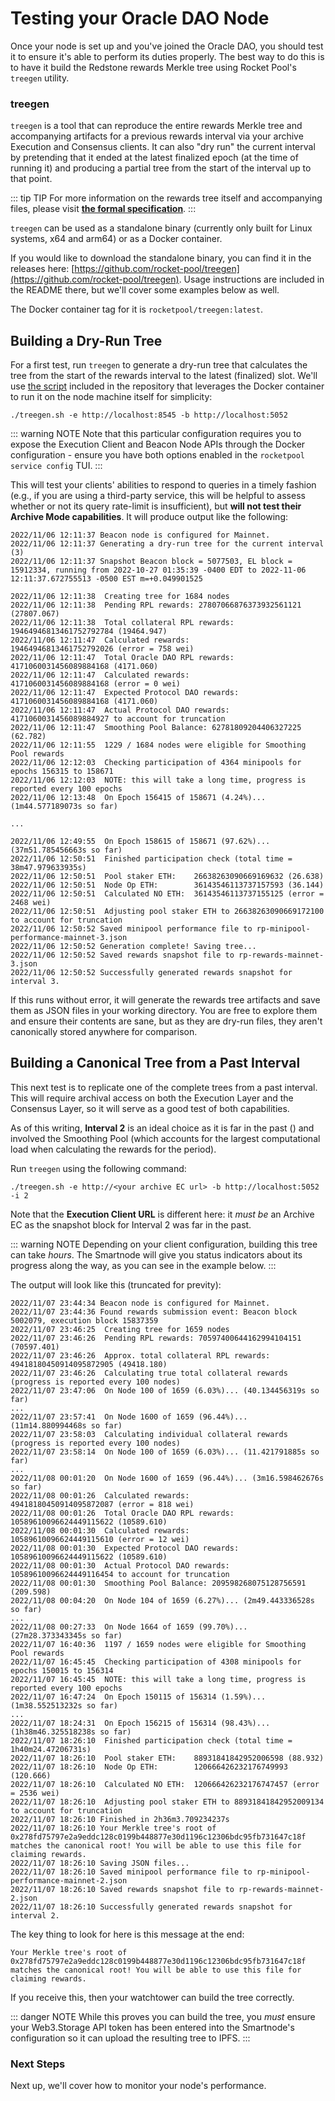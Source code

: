 # Testing your Oracle DAO Node

Once your node is set up and you've joined the Oracle DAO, you should test it to ensure it's able to perform its duties properly.
The best way to do this is to have it build the Redstone rewards Merkle tree using Rocket Pool's `treegen` utility.

### treegen

`treegen` is a tool that can reproduce the entire rewards Merkle tree and accompanying artifacts for a previous rewards interval via your archive Execution and Consensus clients.
It can also "dry run" the current interval by pretending that it ended at the latest finalized epoch (at the time of running it) and producing a partial tree from the start of the interval up to that point.

::: tip TIP
For more information on the rewards tree itself and accompanying files, please visit [**the formal specification**](https://github.com/rocket-pool/rocketpool-research/blob/master/Merkle%20Rewards%20System/merkle-tree-spec).
:::

`treegen` can be used as a standalone binary (currently only built for Linux systems, x64 and arm64) or as a Docker container.

If you would like to download the standalone binary, you can find it in the releases here: [https://github.com/rocket-pool/treegen](https://github.com/rocket-pool/treegen).
Usage instructions are included in the README there, but we'll cover some examples below as well.

The Docker container tag for it is `rocketpool/treegen:latest`.

## Building a Dry-Run Tree

For a first test, run `treegen` to generate a dry-run tree that calculates the tree from the start of the rewards interval to the latest (finalized) slot.
We'll use [the script](https://github.com/rocket-pool/treegen/blob/main/treegen.sh) included in the repository that leverages the Docker container to run it on the node machine itself for simplicity:

```
./treegen.sh -e http://localhost:8545 -b http://localhost:5052
```

::: warning NOTE
Note that this particular configuration requires you to expose the Execution Client and Beacon Node APIs through the Docker configuration - ensure you have both options enabled in the `rocketpool service config` TUI.
:::

This will test your clients' abilities to respond to queries in a timely fashion (e.g., if you are using a third-party service, this will be helpful to assess whether or not its query rate-limit is insufficient), but **will not test their Archive Mode capabilities**.
It will produce output like the following:

```
2022/11/06 12:11:37 Beacon node is configured for Mainnet.
2022/11/06 12:11:37 Generating a dry-run tree for the current interval (3)
2022/11/06 12:11:37 Snapshot Beacon block = 5077503, EL block = 15912334, running from 2022-10-27 01:35:39 -0400 EDT to 2022-11-06 12:11:37.672755513 -0500 EST m=+0.049901525

2022/11/06 12:11:38  Creating tree for 1684 nodes
2022/11/06 12:11:38  Pending RPL rewards: 27807066876373932561121 (27807.067)
2022/11/06 12:11:38  Total collateral RPL rewards: 19464946813461752792784 (19464.947)
2022/11/06 12:11:47  Calculated rewards:           19464946813461752792026 (error = 758 wei)
2022/11/06 12:11:47  Total Oracle DAO RPL rewards: 4171060031456089884168 (4171.060)
2022/11/06 12:11:47  Calculated rewards:           4171060031456089884168 (error = 0 wei)
2022/11/06 12:11:47  Expected Protocol DAO rewards: 4171060031456089884168 (4171.060)
2022/11/06 12:11:47  Actual Protocol DAO rewards:   4171060031456089884927 to account for truncation
2022/11/06 12:11:47  Smoothing Pool Balance: 62781809204406327225 (62.782)
2022/11/06 12:11:55  1229 / 1684 nodes were eligible for Smoothing Pool rewards
2022/11/06 12:12:03  Checking participation of 4364 minipools for epochs 156315 to 158671
2022/11/06 12:12:03  NOTE: this will take a long time, progress is reported every 100 epochs
2022/11/06 12:13:48  On Epoch 156415 of 158671 (4.24%)... (1m44.577189073s so far)

...

2022/11/06 12:49:55  On Epoch 158615 of 158671 (97.62%)... (37m51.785456663s so far)
2022/11/06 12:50:51  Finished participation check (total time = 38m47.979633935s)
2022/11/06 12:50:51  Pool staker ETH:    26638263090669169632 (26.638)
2022/11/06 12:50:51  Node Op ETH:        36143546113737157593 (36.144)
2022/11/06 12:50:51  Calculated NO ETH:  36143546113737155125 (error = 2468 wei)
2022/11/06 12:50:51  Adjusting pool staker ETH to 26638263090669172100 to account for truncation
2022/11/06 12:50:52 Saved minipool performance file to rp-minipool-performance-mainnet-3.json
2022/11/06 12:50:52 Generation complete! Saving tree...
2022/11/06 12:50:52 Saved rewards snapshot file to rp-rewards-mainnet-3.json
2022/11/06 12:50:52 Successfully generated rewards snapshot for interval 3.
```

If this runs without error, it will generate the rewards tree artifacts and save them as JSON files in your working directory.
You are free to explore them and ensure their contents are sane, but as they are dry-run files, they aren't canonically stored anywhere for comparison.

## Building a Canonical Tree from a Past Interval

This next test is to replicate one of the complete trees from a past interval.
This will require archival access on both the Execution Layer and the Consensus Layer, so it will serve as a good test of both capabilities.

As of this writing, **Interval 2** is an ideal choice as it is far in the past () and involved the Smoothing Pool (which accounts for the largest computational load when calculating the rewards for the period).

Run `treegen` using the following command:

```
./treegen.sh -e http://<your archive EC url> -b http://localhost:5052 -i 2
```

Note that the **Execution Client URL** is different here: it _must be_ an Archive EC as the snapshot block for Interval 2 was far in the past.

::: warning NOTE
Depending on your client configuration, building this tree can take _hours_.
The Smartnode will give you status indicators about its progress along the way, as you can see in the example below.
:::

The output will look like this (truncated for previty):

```
2022/11/07 23:44:34 Beacon node is configured for Mainnet.
2022/11/07 23:44:36 Found rewards submission event: Beacon block 5002079, execution block 15837359
2022/11/07 23:46:25  Creating tree for 1659 nodes
2022/11/07 23:46:26  Pending RPL rewards: 70597400644162994104151 (70597.401)
2022/11/07 23:46:26  Approx. total collateral RPL rewards: 49418180450914095872905 (49418.180)
2022/11/07 23:46:26  Calculating true total collateral rewards (progress is reported every 100 nodes)
2022/11/07 23:47:06  On Node 100 of 1659 (6.03%)... (40.134456319s so far)
...
2022/11/07 23:57:41  On Node 1600 of 1659 (96.44%)... (11m14.880994468s so far)
2022/11/07 23:58:03  Calculating individual collateral rewards (progress is reported every 100 nodes)
2022/11/07 23:58:14  On Node 100 of 1659 (6.03%)... (11.421791885s so far)
...
2022/11/08 00:01:20  On Node 1600 of 1659 (96.44%)... (3m16.598462676s so far)
2022/11/08 00:01:26  Calculated rewards:           49418180450914095872087 (error = 818 wei)
2022/11/08 00:01:26  Total Oracle DAO RPL rewards: 10589610096624449115622 (10589.610)
2022/11/08 00:01:30  Calculated rewards:           10589610096624449115610 (error = 12 wei)
2022/11/08 00:01:30  Expected Protocol DAO rewards: 10589610096624449115622 (10589.610)
2022/11/08 00:01:30  Actual Protocol DAO rewards:   10589610096624449116454 to account for truncation
2022/11/08 00:01:30  Smoothing Pool Balance: 209598268075128756591 (209.598)
2022/11/08 00:04:20  On Node 104 of 1659 (6.27%)... (2m49.443336528s so far)
...
2022/11/08 00:27:33  On Node 1664 of 1659 (99.70%)... (27m28.373343345s so far)
2022/11/07 16:40:36  1197 / 1659 nodes were eligible for Smoothing Pool rewards
2022/11/07 16:45:45  Checking participation of 4308 minipools for epochs 150015 to 156314
2022/11/07 16:45:45  NOTE: this will take a long time, progress is reported every 100 epochs
2022/11/07 16:47:24  On Epoch 150115 of 156314 (1.59%)... (1m38.552513232s so far)
...
2022/11/07 18:24:31  On Epoch 156215 of 156314 (98.43%)... (1h38m46.325518238s so far)
2022/11/07 18:26:10  Finished participation check (total time = 1h40m24.47206731s)
2022/11/07 18:26:10  Pool staker ETH:    88931841842952006598 (88.932)
2022/11/07 18:26:10  Node Op ETH:        120666426232176749993 (120.666)
2022/11/07 18:26:10  Calculated NO ETH:  120666426232176747457 (error = 2536 wei)
2022/11/07 18:26:10  Adjusting pool staker ETH to 88931841842952009134 to account for truncation
2022/11/07 18:26:10 Finished in 2h36m3.709234237s
2022/11/07 18:26:10 Your Merkle tree's root of 0x278fd75797e2a9eddc128c0199b448877e30d1196c12306bdc95fb731647c18f matches the canonical root! You will be able to use this file for claiming rewards.
2022/11/07 18:26:10 Saving JSON files...
2022/11/07 18:26:10 Saved minipool performance file to rp-minipool-performance-mainnet-2.json
2022/11/07 18:26:10 Saved rewards snapshot file to rp-rewards-mainnet-2.json
2022/11/07 18:26:10 Successfully generated rewards snapshot for interval 2.
```

The key thing to look for here is this message at the end:

```
Your Merkle tree's root of 0x278fd75797e2a9eddc128c0199b448877e30d1196c12306bdc95fb731647c18f matches the canonical root! You will be able to use this file for claiming rewards.
```

If you receive this, then your watchtower can build the tree correctly.

::: danger NOTE
While this proves you can build the tree, you _must_ ensure your Web3.Storage API token has been entered into the Smartnode's configuration so it can upload the resulting tree to IPFS.
:::

### Next Steps

Next up, we'll cover how to monitor your node's performance.
